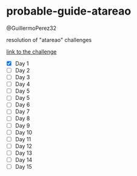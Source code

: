 # probable-guide-atareao
@GuillermoPerez32

resolution of "atareao" challenges

[link to the challenge](https://atareao.es/tutorial/reto-python/)

* [x] Day 1
* [ ] Day 2
* [ ] Day 3
* [ ] Day 4
* [ ] Day 5
* [ ] Day 5
* [ ] Day 6
* [ ] Day 7
* [ ] Day 8
* [ ] Day 9
* [ ] Day 10
* [ ] Day 11
* [ ] Day 12
* [ ] Day 13
* [ ] Day 14
* [ ] Day 15